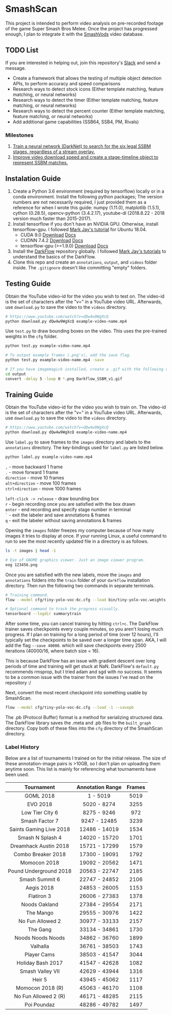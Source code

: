 # SmashScan

This project is intended to perform video analysis on pre-recorded footage of the game Super Smash Bros Melee. Once the project has progressed enough, I plan to integrate it with the [SmashVods](http://smashvods.com/) video database.

## TODO List
If you are interested in helping out, join this repository's [Slack](https://join.slack.com/t/smashscan/shared_invite/enQtNDE5MjA5OTI0NDgwLTYwNGNkOWFmZjRjYjkwNDRkNzMzZGJjZjQwZTY5Y2YwZDhmNDJiYzEyZjk1OWJmMmU2YzYzNjRjMTIzYmM2YTI) and send a message.
+ Create a framework that allows the testing of multiple object detection APIs, to perform accuracy and speed comparisons
+ Research ways to detect stock icons (Either template matching, feature matching, or neural networks)
+ Research ways to detect the timer (Either template matching, feature matching, or neural networks)
+ Research ways to detect the percent counter (Either template matching, feature matching, or neural networks)
+ Add additional game capabilities (SSB64, SSB4, PM, Rivals)

### Milestones
1. [Train a neural network (DarkNet) to search for the six legal SSBM stages, regardless of a stream overlay.](https://medium.com/@seft/smashscan-using-neural-networks-to-analyze-super-smash-bros-melee-a7d0ab5c0755)
2. [Improve video download speed and create a stage-timeline object to represent SSBM matches.](https://medium.com/@seft/smashscan-using-neural-networks-to-analyze-super-smash-bros-melee-part-2-b13ecfbf4e0d)

## Instalation Guide
1. Create a Python 3.6 environment (required by tensorflow) locally or in a conda environment. Install the following python packages; The version numbers are not necessarily required, I just provided them as a reference for when I wrote this guide: numpy (1.11.0), matplotlib (1.5.1), cython (0.28.5), opencv-python (3.4.2.17), youtube-dl (2018.8.22 - 2018 version much faster than 2015-2017).
2. Install tensorflow if you don't have an NVIDIA GPU. Otherwise, install tensorflow-gpu. I followed [Mark Jay's tutorial](https://www.youtube.com/watch?v=vxjbL5iN1XY) for Ubuntu 18.04. 
    * CUDA 9.0 [Download](https://developer.nvidia.com/cuda-toolkit-archive) [Docs](https://docs.nvidia.com/cuda/archive/9.0/)
    * CUDNN 7.4.2 [Download](https://developer.nvidia.com/rdp/cudnn-download) [Docs](https://docs.nvidia.com/deeplearning/sdk/cudnn-install/index.html)
    * tensorflow-gpu (>=1.9.0) [Download](https://www.tensorflow.org/install/pip) [Docs](https://www.tensorflow.org/install/gpu)
2. Install the [DarkFlow](https://github.com/thtrieu/darkflow) repository globally. I followed [Mark Jay's tutorials](https://www.youtube.com/watch?v=PyjBd7IDYZs&list=PLX-LrBk6h3wSGvuTnxB2Kj358XfctL4BM) to understand the basics of the DarkFlow. 
3. Clone this repo and create an `annotations`, `output`, and `videos` folder inside. The `.gitignore` doesn't like committing "empty" folders.

## Testing Guide

Obtain the YouTube video-id for the video you wish to test on. The video-id is the set of characters after the "v=" in a YouTube video URL. Afterwards, use `download.py` to save the video to the `videos` directory.

``` bash
# https://www.youtube.com/watch?v=dQw4w9WgXcQ
python download.py dQw4w9WgXcQ example-video-name.mp4
```

Use `test.py` to draw bounding boxes on the video. This uses the pre-trained weights in the `cfg` folder.

``` bash
python test.py example-video-name.mp4

# To output example frames (.png's), add the save flag.
python test.py example-video-name.mp4 -save

# If you have imagemagick installed, create a .gif with the following command.
cd output
convert -delay 5 -loop 0 *.png Darkflow_SSBM_v1.gif
```


## Training Guide

Obtain the YouTube video-id for the video you wish to train on. The video-id is the set of characters after the "v=" in a YouTube video URL. Afterwards, use `download.py` to save the video to the `videos` directory.

``` bash
# https://www.youtube.com/watch?v=dQw4w9WgXcQ
python download.py dQw4w9WgXcQ example-video-name.mp4
```

Use `label.py` to save frames to the `images` directory and labels to the `annotations` directory. The key-bindings used for `label.py` are listed below.

``` bash
python label.py example-video-name.mp4
```

`,` - move backward 1 frame  
`.` - move forward 1 frame  
`direction` - move 10 frames  
`alt+direction` - move 100 frames  
`ctrl+direction` - move 1000 frames  

`left-click -> release` - draw bounding box  
`r` - begin recording once you are satisfied with the box drawn  
`enter` - end recording and specify stage number in terminal  
`` ` `` - exit the labeler and save annotations & frames  
`q` - exit the labeler without saving annotations & frames  

Opening the `images` folder freezes my computer because of how many images it tries to display at once. If your running Linux, a useful command to run to see the most recently updated file in a directory is as follows.

```bash
ls -t images | head -1

# Eye of GNOME graphics viewer. Just an image viewer program.
eog 123456.png
```

Once you are satisfied with the new labels, move the `images` and `annotations` folders into the `train` folder of your `darkflow` installation directory. Then run the following two commands in separate terminals.

```bash
# Training command.
flow --model cfg/tiny-yolo-voc-6c.cfg --load bin/tiny-yolo-voc.weights --train --annotation train/annotations --dataset train/images --epoch 100 --gpu 1.0 --summary summary

# Optional command to track the progress visually.
tensorboard --logdir summarytrain
```

After some time, you can cancel training by hitting `ctrl+c`. The DarkFlow trainer saves checkpoints every couple minutes, so you aren't losing much progress. If I plan on training for a long period of time (over 12 hours), I'll typically set the checkpoints to be saved over a longer time span. AKA, I will add the flag `--save 40000`. which will save checkpoints every 2500 iterations (40000/16, where batch size = 16).

This is because DarkFlow has an issue with gradient descent over long periods of time and training will get stuck at NaN. DarkFlow's `default.py` recommends rmsprop, but I tried adam and sgd with no success. It seems to be a common issue with the trainer from the issues I've read on the repository :/

Next, convert the most recent checkpoint into something usable by SmashScan.

``` bash
flow --model cfg/tiny-yolo-voc-6c.cfg --load -1 --savepb
```

The .pb (Protocol Buffer) format is a method for serializing structured data. The DarkFlow library saves the .meta and .pb files to the `built_graph` directory. Copy both of these files into the `cfg` directory of the SmashScan directory.

### Label History
Below are a list of tournaments I trained on for the initial release. The size of these annotation-image pairs is >10GB, so I don't plan on uploading them anytime soon. This list is mainly for referencing what tournaments have been used.

| Tournament | Annotation Range | Frames |
| :--------: | :----------: | :--------------: |
| GOML 2018 | 1 - 5019 | 5019 |
| EVO 2018 | 5020 - 8274 | 3255 |
| Low Tier City 6 | 8275 - 9246 | 972 |
| Smash Factor 7 | 9247 - 12485 | 3239 |
| Saints Gaming Live 2018 | 12486 - 14019 | 1534 |
| Smash N Splash 4 | 14020 - 15720 | 1701 |
| Dreamhack Austin 2018 | 15721 - 17299 | 1579 |
| Combo Breaker 2018 | 17300 - 19091 | 1792 |
| Momocon 2018 | 19092 - 20562 | 1471 |
| Pound Underground 2018 | 20563 - 22747 | 2185 |
| Smash Summit 6 | 22747 - 24852 | 2106 |
| Aegis 2018 | 24853 - 26005 | 1153 |
| Flatiron 3 | 26006 - 27383 | 1378 |
| Noods Oakland | 27384 - 29554 | 2171 |
| The Mango | 29555 - 30976 | 1422 |
| No Fun Allowed 2 | 30977 - 33133 | 2157 |
| The Gang | 33134 - 34861 | 1730 |
| Noods Noods Noods | 34862 - 36760 | 1899 |
| Valhalla | 36761 - 38503 | 1743 |
| Player Cams | 38503 - 41547 | 3044 |
| Holiday Bash 2017 | 41547 - 42628 | 1082 |
| Smash Valley VII | 42629 - 43944 | 1316 |
| Heir 5 | 43945 - 45062 | 1117 |
| Momocon 2018 (R) | 45063 - 46170 | 1108|
| No Fun Allowed 2 (R) | 46171 - 48285 | 2115 |
| Poi Poundaz | 48286 - 49782 | 1497 |

